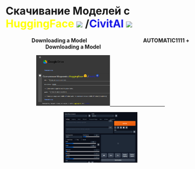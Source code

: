 # Скачивание Моделей с <font color="yellow">HuggingFace</font> <img src='https://huggingface.co/front/assets/huggingface_logo-noborder.svg' height="35"/> /<font color="#1818e7">CivitAI</font> <img src='https://cdn.discordapp.com/role-icons/1052970367741866065/e4b3e6864c8a68594f94c7c3c928241d.webp?size=128&quality=lossless' height="35"/>
<center><b>&nbsp;&nbsp;&nbsp;&nbsp;&nbsp;&nbsp;&nbsp;&nbsp;&nbsp;&nbsp;&nbsp;&nbsp;&nbsp;&nbsp;&nbsp;
Downloading a Model 
&nbsp;&nbsp;&nbsp;&nbsp;&nbsp;&nbsp;&nbsp;&nbsp;&nbsp;&nbsp;&nbsp;&nbsp;&nbsp;&nbsp;&nbsp;&nbsp;&nbsp;&nbsp;&nbsp;&nbsp;&nbsp;
&nbsp;&nbsp;&nbsp;&nbsp;&nbsp;&nbsp;&nbsp;&nbsp;&nbsp;&nbsp;&nbsp;&nbsp;&nbsp;&nbsp;&nbsp;&nbsp;&nbsp;&nbsp;&nbsp;&nbsp;&nbsp;
AUTOMATIC1111 + Downloading a Model
&nbsp;&nbsp;&nbsp;&nbsp;&nbsp;&nbsp;&nbsp;&nbsp;&nbsp;&nbsp;&nbsp;&nbsp;&nbsp;&nbsp;&nbsp;&nbsp;&nbsp;&nbsp;&nbsp;&nbsp;&nbsp;
&nbsp;&nbsp;&nbsp;&nbsp;&nbsp;&nbsp;&nbsp;&nbsp;&nbsp;&nbsp;&nbsp;&nbsp;&nbsp;&nbsp;&nbsp;&nbsp;&nbsp;&nbsp;&nbsp;&nbsp;&nbsp;
  
  
  
<a href="[https://colab.research.google.com/github/Toshik-One/Downloading_a_Model/blob/main/Downloading_a_Model.ipynb"><img src='https://github.com/Toshik-One/Downloading_a_Model/blob/main/files/1.png'>
&nbsp;&nbsp;&nbsp;&nbsp;&nbsp;&nbsp;&nbsp;&nbsp;&nbsp;&nbsp;&nbsp;&nbsp;&nbsp;&nbsp;&nbsp;&nbsp;&nbsp;&nbsp;&nbsp;&nbsp;&nbsp;
&nbsp;&nbsp;&nbsp;&nbsp;&nbsp;&nbsp;&nbsp;&nbsp;&nbsp;&nbsp;&nbsp;&nbsp;&nbsp;&nbsp;&nbsp;&nbsp;&nbsp;&nbsp;&nbsp;&nbsp;&nbsp;
<center><a href="[https://colab.research.google.com/github/Toshik-One/Downloading_a_Model/blob/main/Downloading_a_Model.ipynb"><img src='https://github.com/Toshik-One/Downloading_a_Model/blob/main/files/2.png'>
